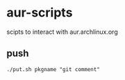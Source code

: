 aur-scripts
===========

scipts to interact with aur.archlinux.org

push
----

    ./put.sh pkgname "git comment"